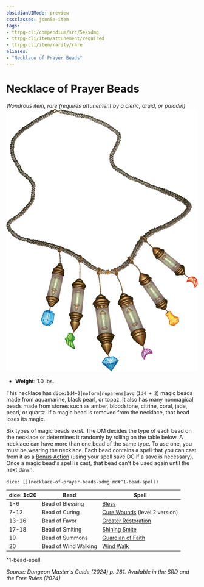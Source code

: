 ```yaml
---
obsidianUIMode: preview
cssclasses: json5e-item
tags:
- ttrpg-cli/compendium/src/5e/xdmg
- ttrpg-cli/item/attunement/required
- ttrpg-cli/item/rarity/rare
aliases: 
- "Necklace of Prayer Beads"
---
```

# Necklace of Prayer Beads
*Wondrous item, rare (requires attunement by a cleric, druid, or paladin)*  
![](Інструменти%20ДМ/CLI/items/img/necklace-of-prayer-beads.webp#right)

- **Weight**: 1.0 lbs.

This necklace has `dice:1d4+2|noform|noparens|avg` (`1d4 + 2`) magic beads made from aquamarine, black pearl, or topaz. It also has many nonmagical beads made from stones such as amber, bloodstone, citrine, coral, jade, pearl, or quartz. If a magic bead is removed from the necklace, that bead loses its magic.

Six types of magic beads exist. The DM decides the type of each bead on the necklace or determines it randomly by rolling on the table below. A necklace can have more than one bead of the same type. To use one, you must be wearing the necklace. Each bead contains a spell that you can cast from it as a [Bonus Action](Інструменти%20ДМ/CLI/rules/variant-rules/bonus-action-xphb.md) (using your spell save DC if a save is necessary). Once a magic bead's spell is cast, that bead can't be used again until the next dawn.

`dice: [](necklace-of-prayer-beads-xdmg.md#^1-bead-spell)`

| dice: 1d20 | Bead | Spell |
|------------|------|-------|
| 1-6 | Bead of Blessing | [Bless](Інструменти%20ДМ/CLI/spells/bless-xphb.md) |
| 7-12 | Bead of Curing | [Cure Wounds](Інструменти%20ДМ/CLI/spells/cure-wounds-xphb.md) (level 2 version) |
| 13-16 | Bead of Favor | [Greater Restoration](Інструменти%20ДМ/CLI/spells/greater-restoration-xphb.md) |
| 17-18 | Bead of Smiting | [Shining Smite](Інструменти%20ДМ/CLI/spells/shining-smite-xphb.md) |
| 19 | Bead of Summons | [Guardian of Faith](Інструменти%20ДМ/CLI/spells/guardian-of-faith-xphb.md) |
| 20 | Bead of Wind Walking | [Wind Walk](Інструменти%20ДМ/CLI/spells/wind-walk-xphb.md) |
^1-bead-spell

*Source: Dungeon Master's Guide (2024) p. 281. Available in the <span title='Systems Reference Document (5.2)'>SRD</span> and the Free Rules (2024)*